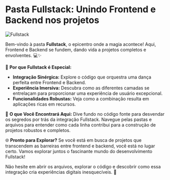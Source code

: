 # Pasta Fullstack: Unindo Frontend e Backend nos projetos

![Fullstack](link-para-imagem.gif)

Bem-vindo à pasta **Fullstack**, o epicentro onde a magia acontece! Aqui, Frontend e Backend se fundem, dando vida a projetos completos e envolventes. 💻✨

🚀 **Por que Fullstack é Especial:**
- **Integração Sinérgica:** Explore o código que orquestra uma dança perfeita entre Frontend e Backend.
- **Experiência Imersiva:** Descubra como as diferentes camadas se entrelaçam para proporcionar uma experiência de usuário excepcional.
- **Funcionalidades Robustas:** Veja como a combinação resulta em aplicações ricas em recursos.

🔗 **O que Você Encontrará Aqui:**
Dive fundo no código fonte para desvendar os segredos por trás da integração Fullstack. Navegue pelas pastas e arquivos para entender como cada linha contribui para a construção de projetos robustos e completos.

🌐 **Pronto para Explorar?**
Se você está em busca de projetos que transcendem as barreiras entre frontend e backend, você está no lugar certo. Vamos explorar juntos o fascinante mundo do desenvolvimento Fullstack!

Não hesite em abrir os arquivos, explorar o código e descobrir como essa integração cria experiências digitais inesquecíveis. 🌟
